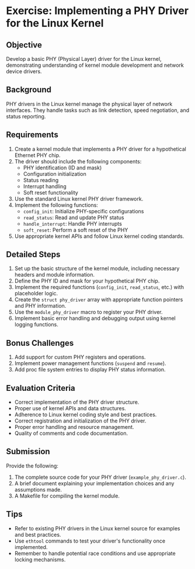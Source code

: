 # Exercise: Implementing a PHY Driver for the Linux Kernel

## Objective
Develop a basic PHY (Physical Layer) driver for the Linux kernel, demonstrating understanding of kernel module development and network device drivers.

## Background
PHY drivers in the Linux kernel manage the physical layer of network interfaces. They handle tasks such as link detection, speed negotiation, and status reporting.

## Requirements

1. Create a kernel module that implements a PHY driver for a hypothetical Ethernet PHY chip.
2. The driver should include the following components:
   - PHY identification (ID and mask)
   - Configuration initialization
   - Status reading
   - Interrupt handling
   - Soft reset functionality
3. Use the standard Linux kernel PHY driver framework.
4. Implement the following functions:
   - `config_init`: Initialize PHY-specific configurations
   - `read_status`: Read and update PHY status
   - `handle_interrupt`: Handle PHY interrupts
   - `soft_reset`: Perform a soft reset of the PHY
5. Use appropriate kernel APIs and follow Linux kernel coding standards.

## Detailed Steps

1. Set up the basic structure of the kernel module, including necessary headers and module information.
2. Define the PHY ID and mask for your hypothetical PHY chip.
3. Implement the required functions (`config_init`, `read_status`, etc.) with placeholder logic.
4. Create the `struct phy_driver` array with appropriate function pointers and PHY information.
5. Use the `module_phy_driver` macro to register your PHY driver.
6. Implement basic error handling and debugging output using kernel logging functions.

## Bonus Challenges

1. Add support for custom PHY registers and operations.
2. Implement power management functions (`suspend` and `resume`).
3. Add proc file system entries to display PHY status information.

## Evaluation Criteria

- Correct implementation of the PHY driver structure.
- Proper use of kernel APIs and data structures.
- Adherence to Linux kernel coding style and best practices.
- Correct registration and initialization of the PHY driver.
- Proper error handling and resource management.
- Quality of comments and code documentation.

## Submission

Provide the following:
1. The complete source code for your PHY driver (`example_phy_driver.c`).
2. A brief document explaining your implementation choices and any assumptions made.
3. A Makefile for compiling the kernel module.

## Tips

- Refer to existing PHY drivers in the Linux kernel source for examples and best practices.
- Use `ethtool` commands to test your driver's functionality once implemented.
- Remember to handle potential race conditions and use appropriate locking mechanisms.
